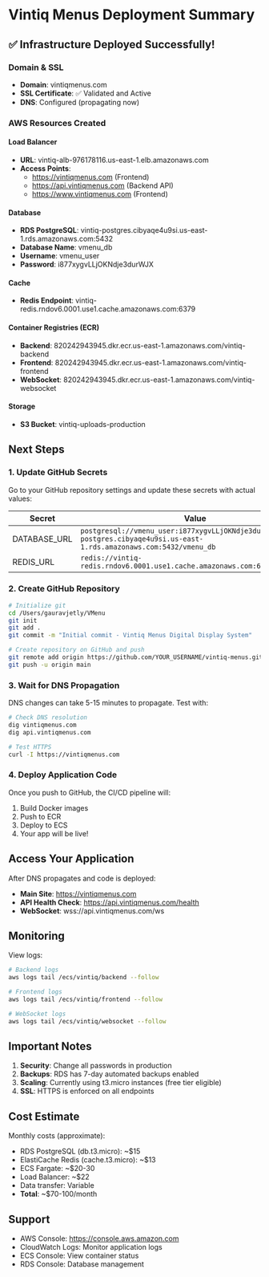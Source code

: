# Vintiq Menus Deployment Summary

## ✅ Infrastructure Deployed Successfully!

### Domain & SSL
- **Domain**: vintiqmenus.com
- **SSL Certificate**: ✅ Validated and Active
- **DNS**: Configured (propagating now)

### AWS Resources Created

#### Load Balancer
- **URL**: vintiq-alb-976178116.us-east-1.elb.amazonaws.com
- **Access Points**:
  - https://vintiqmenus.com (Frontend)
  - https://api.vintiqmenus.com (Backend API)
  - https://www.vintiqmenus.com (Frontend)

#### Database
- **RDS PostgreSQL**: vintiq-postgres.cibyaqe4u9si.us-east-1.rds.amazonaws.com:5432
- **Database Name**: vmenu_db
- **Username**: vmenu_user
- **Password**: i877xygvLLjOKNdje3durWJX

#### Cache
- **Redis Endpoint**: vintiq-redis.rndov6.0001.use1.cache.amazonaws.com:6379

#### Container Registries (ECR)
- **Backend**: 820242943945.dkr.ecr.us-east-1.amazonaws.com/vintiq-backend
- **Frontend**: 820242943945.dkr.ecr.us-east-1.amazonaws.com/vintiq-frontend
- **WebSocket**: 820242943945.dkr.ecr.us-east-1.amazonaws.com/vintiq-websocket

#### Storage
- **S3 Bucket**: vintiq-uploads-production

## Next Steps

### 1. Update GitHub Secrets
Go to your GitHub repository settings and update these secrets with actual values:

| Secret | Value |
|--------|-------|
| DATABASE_URL | `postgresql://vmenu_user:i877xygvLLjOKNdje3durWJX@vintiq-postgres.cibyaqe4u9si.us-east-1.rds.amazonaws.com:5432/vmenu_db` |
| REDIS_URL | `redis://vintiq-redis.rndov6.0001.use1.cache.amazonaws.com:6379` |

### 2. Create GitHub Repository
```bash
# Initialize git
cd /Users/gauravjetly/VMenu
git init
git add .
git commit -m "Initial commit - Vintiq Menus Digital Display System"

# Create repository on GitHub and push
git remote add origin https://github.com/YOUR_USERNAME/vintiq-menus.git
git push -u origin main
```

### 3. Wait for DNS Propagation
DNS changes can take 5-15 minutes to propagate. Test with:
```bash
# Check DNS resolution
dig vintiqmenus.com
dig api.vintiqmenus.com

# Test HTTPS
curl -I https://vintiqmenus.com
```

### 4. Deploy Application Code
Once you push to GitHub, the CI/CD pipeline will:
1. Build Docker images
2. Push to ECR
3. Deploy to ECS
4. Your app will be live!

## Access Your Application

After DNS propagates and code is deployed:
- **Main Site**: https://vintiqmenus.com
- **API Health Check**: https://api.vintiqmenus.com/health
- **WebSocket**: wss://api.vintiqmenus.com/ws

## Monitoring

View logs:
```bash
# Backend logs
aws logs tail /ecs/vintiq/backend --follow

# Frontend logs  
aws logs tail /ecs/vintiq/frontend --follow

# WebSocket logs
aws logs tail /ecs/vintiq/websocket --follow
```

## Important Notes

1. **Security**: Change all passwords in production
2. **Backups**: RDS has 7-day automated backups enabled
3. **Scaling**: Currently using t3.micro instances (free tier eligible)
4. **SSL**: HTTPS is enforced on all endpoints

## Cost Estimate

Monthly costs (approximate):
- RDS PostgreSQL (db.t3.micro): ~$15
- ElastiCache Redis (cache.t3.micro): ~$13
- ECS Fargate: ~$20-30
- Load Balancer: ~$22
- Data transfer: Variable
- **Total**: ~$70-100/month

## Support

- AWS Console: https://console.aws.amazon.com
- CloudWatch Logs: Monitor application logs
- ECS Console: View container status
- RDS Console: Database management